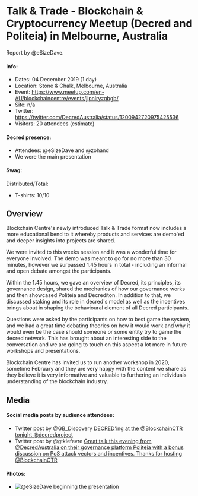 # Talk & Trade - Blockchain & Cryptocurrency Meetup (Decred and Politeia) in Melbourne, Australia

Report by @eSizeDave.

#### Info:

- Dates: 04 December 2019 (1 day)
- Location: Stone & Chalk, Melbourne, Australia
- Event: https://www.meetup.com/en-AU/blockchaincentre/events/jlpnlryzqbgb/
- Site: n/a
- Twitter: https://twitter.com/DecredAustralia/status/1200942720975425536
- Visitors: 20 attendees (estimate)

#### Decred presence:

- Attendees: @eSizeDave and @zohand
- We were the main presentation

#### Swag:

Distributed/Total:

- T-shirts: 10/10

## Overview

Blockchain Centre's newly introduced Talk & Trade format now includes a more educational bend to it whereby products and services are demo'ed and deeper insights into projects are shared.

We were invited to this weeks session and it was a wonderful time for everyone involved. The demo was meant to go for no more than 30 minutes, however we surpassed 1.45 hours in total - including an informal and open debate amongst the participants.

Within the 1.45 hours, we gave an overview of Decred, its principles, its governance design, shared the mechanics of how our governance works and then showcased Politeia and Decrediton. In addition to that, we discussed staking and its role in decred's model as well as the incentives brings about in shaping the behavioural element of all Decred participants.

Questions were asked by the participants on how to best game the system, and we had a great time debating theories on how it would work and why it would even be the case should someone or some entity try to game the decred network. This has brought about an interesting side to the conversation and we are going to touch on this aspect a lot more in future workshops and presentations.

Blockchain Centre has invited us to run another workshop in 2020, sometime February and they are very happy with the content we share as they believe it is very informative and valuable to furthering an individuals understanding of the blockchain industry.

## Media

#### Social media posts by audience attendees:

- Twitter post by @GB_Discovery [DECRED'ing at the @BlockchainCTR tonight @decredproject](https://twitter.com/GB_Discovery/status/1202127915430756353)
- Twitter post by @gtklefevre [Great talk this evening from @DecredAustralia on their governance platform Politeia with a bonus discussion on PoS attack vectors and incentives. Thanks for hosting @BlockchainCTR](https://twitter.com/gtklefevre/status/1202147360601559040)

#### Photos:

- ![@eSizeDave beginning the presentation](https://pbs.twimg.com/media/EK7Q9SuU8AAksH9?format=jpg&name=4096x4096 "@eSizeDave beginning the presentation")

